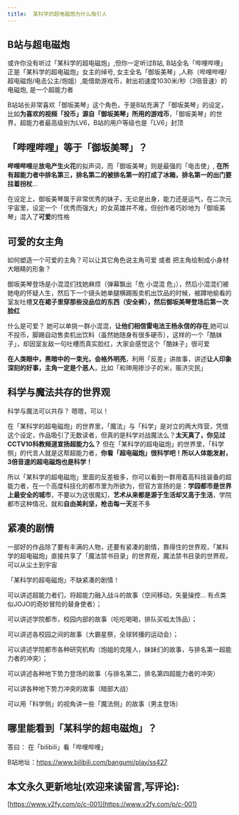 ```yaml
---
title:  某科学的超电磁炮为什么吸引人
---
```



## B站与超电磁炮

或许你没有听过「某科学的超电磁炮」,但你一定听过B站, B站全名「哔哩哔哩」正是「某科学的超电磁炮」女主的绰号, 女主全名「御坂美琴」,人称（哔哩哔哩/超电磁炮/电击公主/炮姐）,能借助游戏币，射出初速度1030米/秒（3倍音速）的电磁炮, 是一个超能力者

B站站长非常喜欢「御坂美琴」这个角色，于是B站充满了「御坂美琴」的设定，比如**为喜欢的视频「投币」源自「御坂美琴」所用的游戏币**，「御坂美琴」的世界，超能力者最高级别为LV6，B站的用户等级也是「LV6」封顶


## 「哔哩哔哩」等于「御坂美琴」？

**哔哩哔哩**是**放电产生火花**的拟声词，而「御坂美琴」则是最强的「电击使」, **在所有超能力者中排名第三，排名第二的被排名第一的打成了冰箱，排名第一的出门要拄着拐杖**...


在设定上，御坂美琴属于非常优秀的妹子，无论是出身，能力还是运气，在二次元宇宙里，设定一个「优秀而强大」的女英雄并不难，但创作者巧妙地为「御坂美琴」混入了**可爱**的性格


## 可爱的女主角

如何塑造一个可爱的主角？可以让其它角色说主角可爱 或者 把主角绘制成小身材大眼睛的形象？



御坂美琴登场是小混混们找她麻烦（弹幕飘出「危 小混混 危」），然后小混混们被她电的怀疑人生，然后下一个镜头她单腿横踢贩卖机出饮品的时候，被蹲地偷看的室友吐槽**又在裙子里穿那些没品位的东西（安全裤），然后御坂美琴登场后第一次脸红**


什么是可爱？ 她可以单挑一群小混混，**让他们相信雷电法王杨永信的存在**,她可以不投币，脚踢自动售卖机出饮料（虽然她随身有很多硬币），这样的一个「酷妹子」，却因室友敌一句吐槽而真实脸红，大家会感觉这个「酷妹子」很可爱


**在人类眼中，黑暗中的一束光，会格外明亮**，利用「反差」讲故事，讲述**让人印象深刻的好事，主角一定是个恶人**，比如「和珅用掺沙子的米，赈济灾民」


## 科学与魔法共存的世界观

科学与魔法可以共存？ 嗯嗯，可以！

在「某科学的超电磁炮」的世界里，「魔法」与「科学」是对立的两大阵营，凭借这个设定，作品吸引了无数读者，但真的是科学对战魔法么？**太天真了，你见过CCTV10科教频道宣扬超能力么？** 但在「某科学的超电磁炮」的世界里，「科学侧」的代言人就是这帮超能力者，**你看「超电磁炮」很科学吧！所以人体能发射，3倍音速的超电磁炮也是科学！**


所以「某科学的超电磁炮」里面的反差极多，你可以看到一群用着高科技装备的超能力者，在一个高度科技化的都市里为所欲为，但官方宣扬的是：**学园都市是世界上最安全的城市**，不要以为这很魔幻，**艺术从来都是源于生活却又高于生活**，学院都市这种情况，就和**自由美利坚，枪击每一天**差不多



## 紧凑的剧情

一部好的作品除了要有丰满的人物，还要有紧凑的剧情，靠得住的世界观，「某科学的超电磁炮」直接共享了「魔法禁书目录」的世界观，魔法禁书目录的世界观，可以从尘土到宇宙

「某科学的超电磁炮」不缺紧凑的剧情！

可以讲述超能力者们，将超能力融入战斗的故事（空间移动，矢量操控... 有点类似JOJO的奇妙冒险的替身使者）；

可以讲述学院都市，校园内部的故事（吃吃喝喝，排队买呱太饰品）；

可以讲述各校园之间的故事（大霸星祭，全球转播的运动会）；


可以讲述学院都市各种研究机构（炮姐的克隆人，妹妹们的故事，与排名第一超能力者的冲突）；

可以讲述各种地下势力登场的故事（与排名第二，排名第四超能力者的冲突）

可以讲各种地下势力冲突的故事（暗部大战）

可以用「科学侧」的视角讲一些「魔法侧」的故事（男主登场）



## 哪里能看到「某科学的超电磁炮」？

答曰： 在「bilibili」看「哔哩哔哩」

B站地址：https://www.bilibili.com/bangumi/play/ss427


## 本文永久更新地址(欢迎来读留言,写评论):

[https://www.v2fy.com/p/c-001](https://www.v2fy.com/p/c-001)
